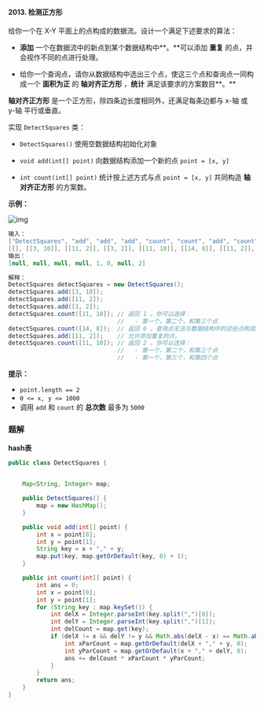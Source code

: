#### 2013. 检测正方形

给你一个在 X-Y 平面上的点构成的数据流。设计一个满足下述要求的算法：

- **添加** 一个在数据流中的新点到某个数据结构中**。**可以添加 **重复** 的点，并会视作不同的点进行处理。

- 给你一个查询点，请你从数据结构中选出三个点，使这三个点和查询点一同构成一个 **面积为正** 的 **轴对齐正方形** ，**统计** 满足该要求的方案数目**。**

**轴对齐正方形** 是一个正方形，除四条边长度相同外，还满足每条边都与 x-轴 或 y-轴 平行或垂直。

实现 `DetectSquares` 类：

- `DetectSquares()` 使用空数据结构初始化对象

- `void add(int[] point)` 向数据结构添加一个新的点 `point = [x, y]`

- `int count(int[] point)` 统计按上述方式与点 `point = [x, y]` 共同构造 **轴对齐正方形** 的方案数。

**示例：**

![img](http://gitlab.wsh-study.com/xp-study/LeeteCode/blob/master/数据结构/基础数据结构/Hash表/images/检测正方形/1.jpg)

```java
输入：
["DetectSquares", "add", "add", "add", "count", "count", "add", "count"]
[[], [[3, 10]], [[11, 2]], [[3, 2]], [[11, 10]], [[14, 8]], [[11, 2]], [[11, 10]]]
输出：
[null, null, null, null, 1, 0, null, 2]

解释：
DetectSquares detectSquares = new DetectSquares();
detectSquares.add([3, 10]);
detectSquares.add([11, 2]);
detectSquares.add([3, 2]);
detectSquares.count([11, 10]); // 返回 1 。你可以选择：
                               //   - 第一个，第二个，和第三个点
detectSquares.count([14, 8]);  // 返回 0 。查询点无法与数据结构中的这些点构成正方形。
detectSquares.add([11, 2]);    // 允许添加重复的点。
detectSquares.count([11, 10]); // 返回 2 。你可以选择：
                               //   - 第一个，第二个，和第三个点
                               //   - 第一个，第三个，和第四个点
```

**提示：**

- `point.length == 2`
- `0 <= x, y <= 1000`
- 调用 `add` 和 `count` 的 **总次数** 最多为 `5000`

### 题解

**hash表**

```java
public class DetectSquares {


    Map<String, Integer> map;

    public DetectSquares() {
        map = new HashMap();
    }

    public void add(int[] point) {
        int x = point[0];
        int y = point[1];
        String key = x + "," + y;
        map.put(key, map.getOrDefault(key, 0) + 1);
    }

    public int count(int[] point) {
        int ans = 0;
        int x = point[0];
        int y = point[1];
        for (String key : map.keySet()) {
            int delX = Integer.parseInt(key.split(",")[0]);
            int delY = Integer.parseInt(key.split(",")[1]);
            int delCount = map.get(key);
            if (delX != x && delY != y && Math.abs(delX - x) == Math.abs(delY - y) && delCount > 0) {
                int xParCount = map.getOrDefault(delX + "," + y, 0);
                int yParCount = map.getOrDefault(x + "," + delY, 0);
                ans += delCount * xParCount * yParCount;
            }
        }
        return ans;
    }
}
```

